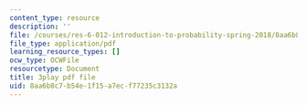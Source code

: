 ```yaml
---
content_type: resource
description: ''
file: /courses/res-6-012-introduction-to-probability-spring-2018/8aa6b8c7b54e1f15a7ecf77235c3132a_VCyJGp6Enxg.pdf
file_type: application/pdf
learning_resource_types: []
ocw_type: OCWFile
resourcetype: Document
title: 3play pdf file
uid: 8aa6b8c7-b54e-1f15-a7ec-f77235c3132a
---
```

